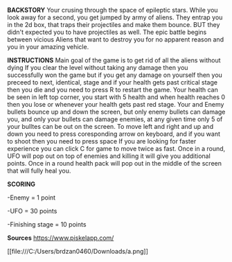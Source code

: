 
**BACKSTORY** 
Your crusing through the space of epileptic stars. While you look away for a second, you get jumped by
army of aliens. They entrap you in the 2d box, that traps their projectiles and make them bounce. BUT they didn't
expected you to have projectiles as well. The epic battle begins between vicious Aliens that want to destroy you 
for no apparent reason and you in your amazing vehicle. 


**INSTRUCTIONS** 
Main goal of the game is to get rid of all the aliens without dying
If you clear the level without taking any damage then you successfully won the game but if you get any damage on yourself then you preceed to next, identical, stage and if your health gets past critical stage then you die and you need to press R to restart the game. 
Your health can be seen in left top corner, you start with 5 health and when health reaches 0 then you lose or whenever your health gets past red stage. 
Your and Enemy bullets bounce up and down the screen, but only enemy bullets can damage you, and only your bullets can damage enemies, at any given time only 5 of your bulltes can be out on the screen. 
To move left and right and up and down you need to press coresponding arrow on keyboard, and if you want to shoot then you need to press space
If you are looking for faster experience you can click C for game to move twice as fast. 
Once in a round, UFO will pop out on top of enemies and killing it will give you additional points. 
Once in a round health pack will pop out in the middle of the screen that will fully heal you. 


**SCORING**

-Enemy = 1 point

-UFO = 30 points 

-Finishing stage = 10 points 

**Sources**
https://www.piskelapp.com/ 


[[file:///C:/Users/brdzan0460/Downloads/a.png]]

